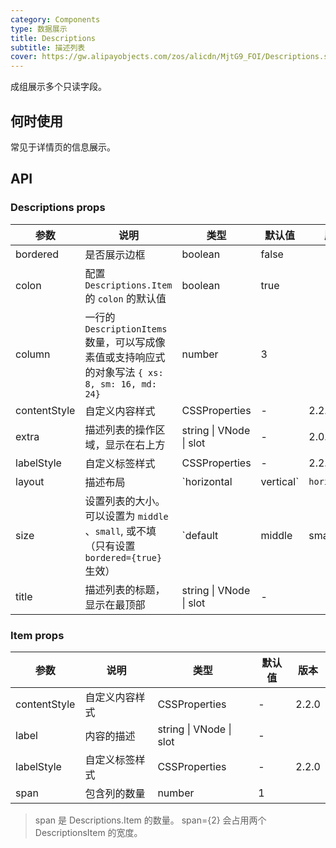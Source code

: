 ```yaml
---
category: Components
type: 数据展示
title: Descriptions
subtitle: 描述列表
cover: https://gw.alipayobjects.com/zos/alicdn/MjtG9_FOI/Descriptions.svg
---
```


成组展示多个只读字段。

## 何时使用

常见于详情页的信息展示。

## API

### Descriptions props

| 参数 | 说明 | 类型 | 默认值 | 版本 |  |  |
| --- | --- | --- | --- | --- | --- | --- |
| bordered | 是否展示边框 | boolean | false |  |  |  |
| colon | 配置 `Descriptions.Item` 的 `colon` 的默认值 | boolean | true |  |  |  |
| column | 一行的 `DescriptionItems` 数量，可以写成像素值或支持响应式的对象写法 `{ xs: 8, sm: 16, md: 24}` | number | 3 |  |  |  |
| contentStyle | 自定义内容样式 | CSSProperties | - | 2.2.0 |  |  |
| extra | 描述列表的操作区域，显示在右上方 | string \| VNode \| slot | - | 2.0.0 |  |  |
| labelStyle | 自定义标签样式 | CSSProperties | - | 2.2.0 |  |  |
| layout | 描述布局 | \`horizontal | vertical\` | `horizontal` |  |  |
| size | 设置列表的大小。可以设置为 `middle` 、`small`, 或不填（只有设置 `bordered={true}` 生效） | \`default | middle | small\` | `default` |  |
| title | 描述列表的标题，显示在最顶部 | string \| VNode \| slot | - |  |  |  |

### Item props

| 参数         | 说明           | 类型                    | 默认值 | 版本  |
| ------------ | -------------- | ----------------------- | ------ | ----- |
| contentStyle | 自定义内容样式 | CSSProperties           | -      | 2.2.0 |
| label        | 内容的描述     | string \| VNode \| slot | -      |       |
| labelStyle   | 自定义标签样式 | CSSProperties           | -      | 2.2.0 |
| span         | 包含列的数量   | number                  | 1      |       |

> span 是 Descriptions.Item 的数量。 span={2} 会占用两个 DescriptionsItem 的宽度。
